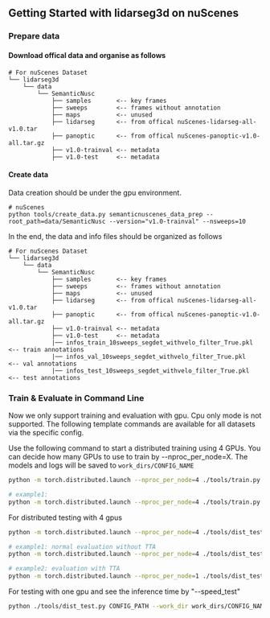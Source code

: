 ## Getting Started with lidarseg3d on nuScenes

### Prepare data

#### Download offical data and organise as follows
```
# For nuScenes Dataset         
└── lidarseg3d
    └── data    
        └── SemanticNusc 
            ├── samples       <-- key frames
            ├── sweeps        <-- frames without annotation
            ├── maps          <-- unused
            ├── lidarseg      <-- from offical nuScenes-lidarseg-all-v1.0.tar
            ├── panoptic      <-- from offical nuScenes-panoptic-v1.0-all.tar.gz
            ├── v1.0-trainval <-- metadata
            ├── v1.0-test     <-- metadata
```


#### Create data
Data creation should be under the gpu environment.
```
# nuScenes
python tools/create_data.py semanticnuscenes_data_prep --root_path=data/SemanticNusc --version="v1.0-trainval" --nsweeps=10
```




In the end, the data and info files should be organized as follows

```
# For nuScenes Dataset 
└── lidarseg3d
    └── data    
        └── SemanticNusc 
            ├── samples       <-- key frames
            ├── sweeps        <-- frames without annotation
            ├── maps          <-- unused
            ├── lidarseg      <-- from offical nuScenes-lidarseg-all-v1.0.tar
            ├── panoptic      <-- from offical nuScenes-panoptic-v1.0-all.tar.gz
            ├── v1.0-trainval <-- metadata
            ├── v1.0-test     <-- metadata
            |── infos_train_10sweeps_segdet_withvelo_filter_True.pkl    <-- train annotations
            |── infos_val_10sweeps_segdet_withvelo_filter_True.pkl      <-- val annotations
            |── infos_test_10sweeps_segdet_withvelo_filter_True.pkl     <-- test annotations
```



### Train & Evaluate in Command Line
Now we only support training and evaluation with gpu. Cpu only mode is not supported. The following template commands are available for all datasets via the specific config.

Use the following command to start a distributed training using 4 GPUs. You can decide how many GPUs to use to train by --nproc_per_node=X. The models and logs will be saved to ```work_dirs/CONFIG_NAME``` 


```bash
python -m torch.distributed.launch --nproc_per_node=4 ./tools/train.py CONFIG_PATH

# example1: 
python -m torch.distributed.launch --nproc_per_node=4 ./tools/train.py configs/semanticnusc/SDSeg3D/semnusc_transvfe_unetscn3d_batchloss_e48.py
```

For distributed testing with 4 gpus

```bash
python -m torch.distributed.launch --nproc_per_node=4 ./tools/dist_test.py CONFIG_PATH --work_dir work_dirs/CONFIG_NAME --checkpoint work_dirs/CONFIG_NAME/latest.pth 

# example1: normal evaluation without TTA
python -m torch.distributed.launch --nproc_per_node=4 ./tools/dist_test.py configs/semanticnusc/SDSeg3D/semnusc_transvfe_unetscn3d_batchloss_e48.py --work_dir work_dirs/semnusc_transvfe_unetscn3d_batchloss_e48 --checkpoint work_dirs/semnusc_transvfe_unetscn3d_batchloss_e48/latest.pth 

# example2: evaluation with TTA
python -m torch.distributed.launch --nproc_per_node=1 ./tools/dist_test.py configs/semanticnusc/SDSeg3D/semnusc_transvfe_unetscn3d_batchloss_e48_tta.py --work_dir work_dirs/semnusc_transvfe_unetscn3d_batchloss_e48_tta --checkpoint work_dirs/semnusc_transvfe_unetscn3d_batchloss_e48/latest.pth 
```

For testing with one gpu and see the inference time by "--speed_test"

```bash
python ./tools/dist_test.py CONFIG_PATH --work_dir work_dirs/CONFIG_NAME --checkpoint work_dirs/CONFIG_NAME/latest.pth --speed_test 
```

